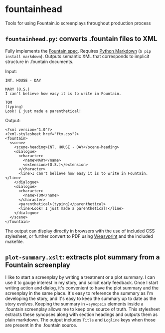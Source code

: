 # fountainhead
Tools for using Fountain.io screenplays throughout production process

## `fountainhead.py`: converts .fountain files to XML
Fully implements the [Fountain spec](https://fountain.io/syntax).
Requires [Python Markdown](https://pypi.python.org/pypi/Markdown) (`$ pip install markdown`).
Outputs semantic XML that corresponds to implicit structure in .fountain documents.

Input:

    INT. HOUSE - DAY
    
    MARY (O.S.)
    I can't believe how easy it is to write in Fountain.
    
    TOM
    (typing)
    Look! I just made a parenthetical!


Output:

    <?xml version="1.0"?>
    <?xml-stylesheet href="ftx.css"?>
    <fountain>
      <scene>
        <scene-heading>INT. HOUSE - DAY</scene-heading>
        <dialogue>
          <character>
            <name>MARY</name>
            <extension>(O.S.)</extension>
          </character>
          <line>I can't believe how easy it is to write in Fountain.</line>
        </dialogue>
        <dialogue>
          <character>
            <name>TOM</name>
          </character>
          <parenthetical>(typing)</parenthetical>
          <line>Look! I just made a parenthetical!</line>
        </dialogue>
      </scene>
    </fountain>

The output can display directly in browsers with the use of included CSS stylesheet, or further convert to PDF using [Weasyprint](http://weasyprint.org) and the included makefile.

## `plot-summary.xslt`: extracts plot summary from a Fountain screenplay

I like to start a screenplay by writing a treatment or a plot summary.
I can use it to gauge interest in my story, and solicit early feedback.
Once I start writing action and dialog, it's convenient to have the plot summary and the screenplay in the same place.
It's easy to reference the summary as I'm developing the story, and it's easy to keep the summary up to date as the story evolves.
Keeping the summary in `=synopsis` elements inside a .fountain screenplay allows me to keep one source of truth.
This stylesheet extracts these synopses along with section headings and outputs them as plain markdown.
The output includes `Title` and `Logline` keys when those are present in the .fountain source.
